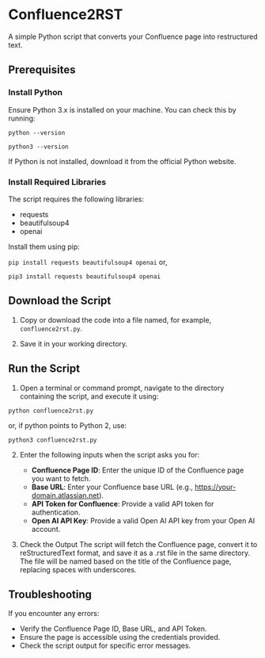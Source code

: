 # Confluence2RST

A simple Python script that converts your Confluence page into restructured text.

## Prerequisites

### Install Python
Ensure Python 3.x is installed on your machine. You can check this by running:

`python --version`

`python3 --version`

If Python is not installed, download it from the official Python website.

### Install Required Libraries
The script requires the following libraries:

- requests
- beautifulsoup4
- openai

Install them using pip:

`pip install requests beautifulsoup4 openai` or,

`pip3 install requests beautifulsoup4 openai`

## Download the Script

1. Copy or download the code into a file named, for example, `confluence2rst.py`.

2. Save it in your working directory.

## Run the Script

1. Open a terminal or command prompt, navigate to the directory containing the script, and execute it using:

  `python confluence2rst.py`
  
  or, if python points to Python 2, use:
  
  `python3 confluence2rst.py`
  
2. Enter the following inputs when the script asks you for:

    - **Confluence Page ID**: Enter the unique ID of the Confluence page you want to fetch.
    - **Base URL**: Enter your Confluence base URL (e.g., https://your-domain.atlassian.net).
    - **API Token for Confluence**: Provide a valid API token for authentication.
    - **Open AI API Key**: Provide a valid Open AI API key from your Open AI account.

3. Check the Output
   The script will fetch the Confluence page, convert it to reStructuredText format, and save it as a .rst file in the same directory.
   The file will be named based on the title of the Confluence page, replacing spaces with underscores.

## Troubleshooting
If you encounter any errors:

- Verify the Confluence Page ID, Base URL, and API Token.
- Ensure the page is accessible using the credentials provided.
- Check the script output for specific error messages.
